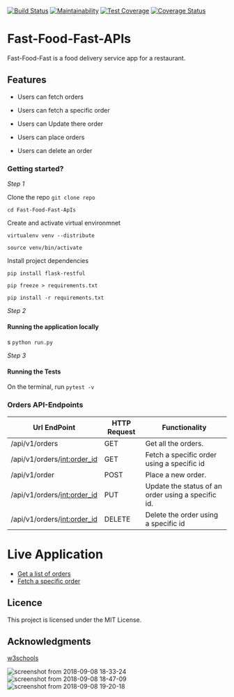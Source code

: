 [![Build Status](https://travis-ci.org/OlalKeith/Fast-Food-Fast-APIs.svg?branch=ch-API-160779636)](https://travis-ci.org/OlalKeith/Fast-Food-Fast-APIs)
[![Maintainability](https://api.codeclimate.com/v1/badges/e92621d19014869658e5/maintainability)](https://codeclimate.com/github/OlalKeith/Fast-Food-Fast-APIs/maintainability)
[![Test Coverage](https://api.codeclimate.com/v1/badges/e92621d19014869658e5/test_coverage)](https://codeclimate.com/github/OlalKeith/Fast-Food-Fast-APIs/test_coverage)
[![Coverage Status](https://coveralls.io/repos/github/OlalKeith/Fast-Food-Fast-APIs/badge.svg?branch=ch-API-160779636 )](https://coveralls.io/github/OlalKeith/Fast-Food-Fast-APIs?branch=ch-API-160779636 )

# Fast-Food-Fast-APIs

Fast-Food-Fast is a food delivery service app for a restaurant.


## Features

* Users can fetch orders

* Users can fetch a specific order

* Users can Update there order

* Users can place orders

* Users can delete an order


### Getting started?

*Step 1*

Clone the repo
```git clone repo ```

```cd Fast-Food-Fast-ApIs ```

Create and activate virtual environmnet

```virtualenv venv --distribute ```

```source venv/bin/activate```

Install project dependencies

```pip install flask-restful```

```pip freeze > requirements.txt```

```pip install -r requirements.txt```

*Step 2*

#### Running the application locally
s
```python run.py```

*Step 3*

#### Running the Tests

On the terminal, run ```pytest -v```

### Orders API-Endpoints

| Url EndPoint           | HTTP Request| Functionality                  	       		   | 
| ---------------------  |-------------|--------------------------------------     		   |
| /api/v1/orders        | GET		   | Get all the orders.            		   		   |
| /api/v1/orders/<int:order_id> | GET	| Fetch a specific order using a specific id       |
| /api/v1/order          | POST 	   | Place a new order.             	       		   |
| /api/v1/orders/<int:order_id> | PUT	| Update the status of an order using a specific id.|
| /api/v1/orders/<int:order_id>| DELETE | Delete the order using a specific id 			   |


# Live Application 

- [Get a list of orders](https://olal-fast-food-api.herokuapp.com/api/v1/orders)
- [Fetch a specific order](https://olal-fast-food-api.herokuapp.com/api/v1/orders/2)


## Licence
This project is licensed under the MIT License.

## Acknowledgments

[w3schools](https://www.w3schools.com/)

![screenshot from 2018-09-08 18-33-24](https://user-images.githubusercontent.com/13969404/46113094-b3a6c700-c1f5-11e8-9691-46f7a20ebeb6.png)
![screenshot from 2018-09-08 18-47-09](https://user-images.githubusercontent.com/13969404/46113095-b3a6c700-c1f5-11e8-8d83-72b2aa865c06.png)
![screenshot from 2018-09-08 19-20-18](https://user-images.githubusercontent.com/13969404/46113180-02546100-c1f6-11e8-890b-32db83c912c2.png)
